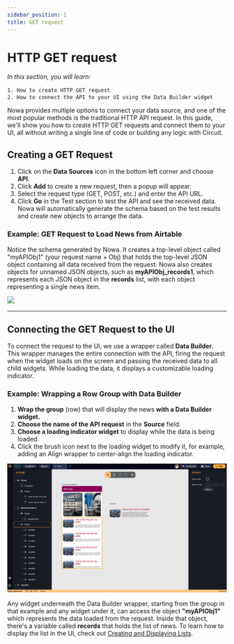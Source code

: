 ```yaml
---
sidebar_position: 1
title: GET request
---
```


# HTTP GET request

*In this section, you will learn:*
```
1. How to create HTTP GET request 
2. How to connect the API to your UI using the Data Builder widget
```

Nowa provides multiple options to connect your data source, and one of the most popular methods is the traditional HTTP API request. In this guide, we'll show you how to create HTTP GET requests and connect them to your UI, all without writing a single line of code or building any logic with Circuit.

## Creating a GET Request

1.  Click on the **Data Sources** icon in the bottom left corner and choose **API**.
2.  Click **Add** to create a new request, then a popup will appear.
3.  Select the request type (GET, POST, etc.) and enter the API URL.
4.  Click **Go** in the Test section to test the API and see the received data. Nowa will automatically generate the schema based on the test results and create new objects to arrange the data.


### Example: GET Request to Load News from Airtable

Notice the schema generated by Nowa. It creates a top-level object called "myAPIObj1" (your request name + Obj) that holds the top-level JSON object containing all data received from the request. Nowa also creates objects for unnamed JSON objects, such as **myAPIObj_records1**, which represents each JSON object in the **records** list, with each object representing a single news item.

![](./img/add_get_request.gif)

---


## Connecting the GET Request to the UI

To connect the request to the UI, we use a wrapper called **Data Builder**. This wrapper manages the entire connection with the API, firing the request when the widget loads on the screen and passing the received data to all child widgets. While loading the data, it displays a customizable loading indicator.

### Example: Wrapping a Row Group with Data Builder

1.  **Wrap the group** (row) that will display the news **with a Data Builder widget.**
2.  **Choose the name of the API request** in the **Source** field.
3.  **Choose a loading indicator widget** to display while the data is being loaded.
4.  Click the brush icon next to the loading widget to modify it, for example, adding an Align wrapper to center-align the loading indicator.

![](./img/add_data_builder.gif)

Any widget underneath the Data Builder wrapper, starting from the group in that example and any widget under it, can access the object **"myAPIObj1"** which represents the data loaded from the request. Inside that object, there's a variable called **records** that holds the list of news. To learn how to display the list in the UI, check out [Creating and Displaying Lists](../variables/lists.md).







